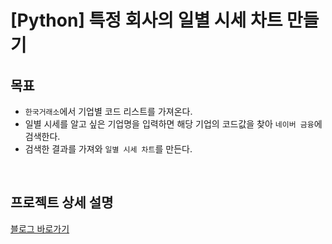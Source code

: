 # [Python] 특정 회사의 일별 시세 차트 만들기

## 목표
- `한국거래소`에서 기업별 코드 리스트를 가져온다.
- 일별 시세를 알고 싶은 기업명을 입력하면 해당 기업의 코드값을 찾아 `네이버 금융`에 검색한다.
- 검색한 결과를 가져와 `일별 시세 차트`를 만든다.
</br>

## 프로젝트 상세 설명
[블로그 바로가기](https://velog.io/@kylie_03/%ED%8C%8C%EC%9D%B4%EC%8D%AC-%ED%94%84%EB%A1%9C%EC%A0%9D%ED%8A%B8-%ED%8A%B9%EC%A0%95-%ED%9A%8C%EC%82%AC%EC%9D%98-%EC%9D%BC%EB%B3%84-%EC%8B%9C%EC%84%B8-%EC%B0%A8%ED%8A%B8-%EB%A7%8C%EB%93%A4%EA%B8%B0)
